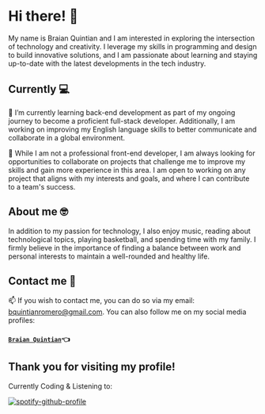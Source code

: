 # Hi there! 👋

My name is Braian Quintian and I am interested in exploring the intersection of technology and creativity. I leverage my skills in programming and design to build innovative solutions, and I am passionate about learning and staying up-to-date with the latest developments in the tech industry.

## Currently 💻

🌱 I’m currently learning back-end development as part of my ongoing journey to become a proficient full-stack developer. Additionally, I am working on improving my English language skills to better communicate and collaborate in a global environment.

💼 While I am not a professional front-end developer, I am always looking for opportunities to collaborate on projects that challenge me to improve my skills and gain more experience in this area. I am open to working on any project that aligns with my interests and goals, and where I can contribute to a team's success.

## About me 🤓

In addition to my passion for technology, I also enjoy music, reading about technological topics, playing basketball, and spending time with my family. I firmly believe in the importance of finding a balance between work and personal interests to maintain a well-rounded and healthy life.

## Contact me 📱

📫 If you wish to contact me, you can do so via my email: bquintianromero@gmail.com. You can also follow me on my social media profiles:

#### [`Braian Quintian`](https://www.instagram.com/braian.qloq/)👈

## Thank you for visiting my profile!

Currently Coding & Listening to:

[![spotify-github-profile](https://spotify-github-profile.vercel.app/api/view?uid=31s5hjyn255z2to7qh4jy7f3lsve&cover_image=true&theme=novatorem&show_offline=false&background_color=121212&interchange=false&bar_color=53b14f&bar_color_cover=true)](https://spotify-github-profile.vercel.app/api/view?uid=31s5hjyn255z2to7qh4jy7f3lsve&redirect=true)
